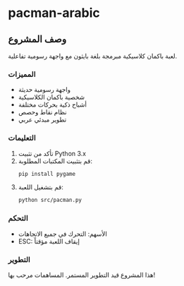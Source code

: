 # pacman-arabic

## وصف المشروع

لعبة باكمان كلاسيكية مبرمجة بلغة بايثون مع واجهة رسومية تفاعلية.

### المميزات
- واجهة رسومية حديثة
- شخصية باكمان الكلاسيكية
- أشباح ذكية بحركات مختلفة
- نظام نقاط وحصص
- تطوير مبدئي عربي

### التعليمات
1. تأكد من تثبيت Python 3.x
2. قم بتثبيت المكتبات المطلوبة:
   ```bash
   pip install pygame
   ```
3. قم بتشغيل اللعبة:
   ```bash
   python src/pacman.py
   ```

### التحكم
- الأسهم: التحرك في جميع الاتجاهات
- ESC: إيقاف اللعبة مؤقتاً

### التطوير
هذا المشروع قيد التطوير المستمر. المساهمات مرحب بها!
